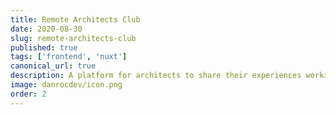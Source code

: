 ```yaml
---
title: Remote Architects Club
date: 2020-08-30
slug: remote-architects-club
published: true
tags: ['frontend', 'nuxt']
canonical_url: true
description: A platform for architects to share their experiences working from home.
image: danrocdev/icon.png
order: 2
---
```

